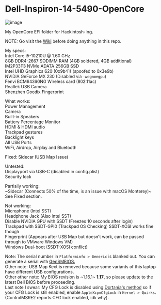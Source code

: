 # Dell-Inspiron-14-5490-OpenCore

![image](https://user-images.githubusercontent.com/79068208/156099352-be17a6a1-64d3-428c-a4fd-ca65de19719e.png)


My OpenCore EFI folder for Hackintosh-ing.

NOTE: Go visit the [Wiki](https://github.com/TheNewEraBrad/Dell-Inspiron-14-5490-OpenCore/wiki) before doing anything in this repo.

My specs:  
Intel Core i5-10210U @ 1.60 GHz  
8GB DDR4-2667 SODIMM RAM (4GB soldered, 4GB additional)  
IM2P33F3 NVMe ADATA 256GB SSD  
Intel UHD Graphics 620 (0x9b41) (spoofed to 0x3e9b)  
NVIDIA GeForce MX 230 (Disabled via `-wegnoegpu`)  
Fenvi BCM94360NG Wireless card (802.11ac)  
Realtek USB Camera  
Shenzhen Goodix Fingerprint  

What works:  
Power Management  
Camera  
Built-in Speakers  
Battery Percentage Monitor  
HDMI & HDMI audio  
Trackpad gestures  
Backlight keys  
All USB Ports  
WiFi, Airdrop, Airplay and Bluetooth  

Fixed:
Sidecar (USB Map Issue)  

Untested:  
Displayport via USB-C (disabled in config.plist)  
Security lock  

Partially working:  
~Sidecar (Connects 50% of the time, is an issue with macOS Monterey)~  
See Fixed section.  

Not working:  
Microphone (Intel SST)  
Headphone Jack (Also Intel SST)  
Disable NVIDIA GPU with SSDT (Freezes 10 seconds after login)  
Trackpad with SSDT-GPI0 (Trackpad OS Checking) SSDT-XOSI works fine though  
Fingerprint (Appears after USB Map but doesn't work, can be passed through to VMware Windows VM)  
Windows Dual-boot (SSDT-XOSI conflict)

Note: The serial number in `Platforminfo > Generic` is blanked out. You can generate a serial with [GenSMBIOS.](https://github.com/corpnewt/GenSMBIOS)  
Other note: USB Map Kext is removed because some variants of this laptop have different USB configurations.  
Other other note: My BIOS revision is ~1.16.1~ **1.17**, so please update to the latest Dell BIOS before proceeding.  
Last note I swear: My CFG Lock is disabled using [Dortania's method](https://dortania.github.io/OpenCore-Post-Install/misc/msr-lock.html) so if your CFG Lock is still enabled, enable `AppleXcpmCfgLock` in `Kernel > Quirks`. (ControlMSRE2 reports CFG lock enabled, idk why).  
